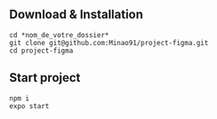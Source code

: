## Download & Installation
```
cd *nom_de_votre_dossier*
git clone git@github.com:Minao91/project-figma.git
cd project-figma
```
## Start project
```
npm i
expo start
```